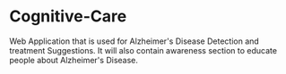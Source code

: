 # Cognitive-Care
Web Application that is used for Alzheimer's Disease Detection and treatment Suggestions. It will also contain awareness section to educate people about Alzheimer's Disease.
